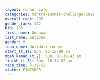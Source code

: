 ```yaml
---
layout: runner-info 
categories: mantra-summit-challenge-2019 
overall_rank: 205
gender_rank: 142
bib: 785
first_name: Gunawan
last_name: Setiono
gender: M
team_name: dolidoli runner
start_(t_1): Sun, 06-15-00 am
mbah_kamad_(t_2): Sun, 07-19-43 am
finish_(t_3): Sun, 10-54-52 am
race_time: 4-39-52
status: FINISHER
---
```

